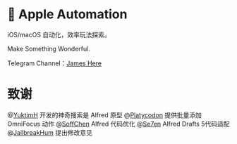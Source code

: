 #  Apple Automation

iOS/macOS 自动化，效率玩法探索。

Make Something Wonderful.

Telegram Channel：[James Here](https://t.me/JamesHere)

# 致谢
@[YuktimH](https://sspai.com/user/47944/updates) 开发的神奇搜索是 Alfred 原型
@[Platycodon](https://sspai.com/user/714505/updates) 提供批量添加 OmniFocus 动作
@[SoffChen](https://github.com/soffchen) Alfred 代码优化
@[Se7en]() Alfred Drafts 5代码适配
@[JailbreakHum](https://sspai.com/user/681230/updates) 提出修改意见